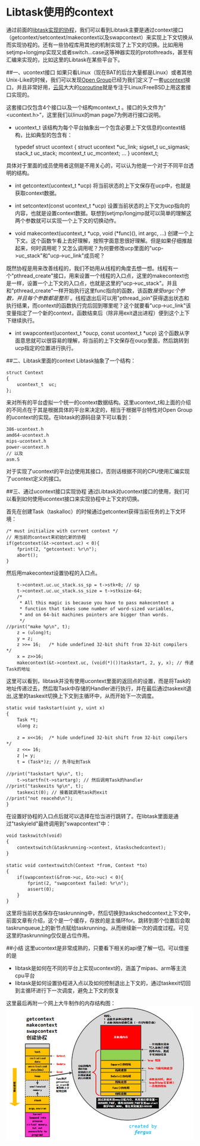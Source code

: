# Libtask使用的context

通过前面的[libtask实现的协程]()，我们可以看到Libtask主要是通过context接口（getcontext/setcontext/makecontext以及swapcontext）来实现上下文切换从而实现协程的。还有一些协程库用其他的机制实现了上下文的切换。比如用用setjmp+longjmp实现又或者switch...case这等神器实现的protothreads，甚至有汇编来实现的，比如这里的Libtask在某些平台下。


##一、ucontext接口
如果只看Linux（现在BAT的后台大量都是Linux）或者其他Unix-Like的时候，我们可以发现[Open Group](http://www.opengroup.org/)已经为我们定义了一套[ucontext](http://pubs.opengroup.org/onlinepubs/7990989799/xsh/ucontext.h.html)接口，并且非常好用，[云风](http://blog.codingnow.com/)大大的[coroutine](https://github.com/cloudwu/coroutine/)就是专注于Linux/FreeBSD上用这套接口实现的。

这套接口仅包含4个接口以及一个结构mcontext_t 。接口的头文件为“ <ucontext.h>”，这里我们以linux的man page7为例进行接口说明。

* ucontext_t 
该结构为每个平台抽象出一个包含必要上下文信息的context结构，比如典型的包含有：

    typedef struct ucontext {
       struct ucontext *uc_link;
       sigset_t         uc_sigmask;
       stack_t          uc_stack;
       mcontext_t       uc_mcontext;
       ...
    } ucontext_t;
    
具体对于里面的成员使用者这侧是不用关心的，可以认为他是一个对于不同平台透明的结构。

* int getcontext(ucontext_t *ucp)
将当前状态的上下文保存在ucp中，也就是获取context数据。

* int setcontext(const ucontext_t *ucp)
设置当前状态的上下文为ucp指向的内容，也就是设置context数据。联想到setjmp/longjmp就可以简单的理解这两个参数就可以实现一个上下文的切换动作。

* void makecontext(ucontext_t *ucp, void (*func)(), int argc, ...)
创建一个上下文。这个函数乍看上去好理解，按照字面意思很好理解。但是如果仔细推敲起来，何时调用呢？又怎么调用呢？为何要修改ucp里面的"ucp->uc_stack"和"ucp->uc_link"成员呢？

既然协程是用来改善线程的，我们不妨用从线程的角度去想一想。线程有一个"pthread_create"接口，用来设置一个线程的入口点，这里的makecontext也是一样，设置一个上下文的入口点，也就是这里的"ucp->uc_stack"。并且和"pthread_create"一样开始执行这里func指向的函数，该函数*接受argc个参数，并且每个参数都是整形* 。线程退出后可以用"pthread_join"获得退出状态和执行结果，而context的函数执行完后回到哪里呢？这个就要看"ucp->uc_link"该变量指定了一个新的context，函数结束后（除非用exit退出进程）便到这个上下下继续执行。

* int swapcontext(ucontext_t *oucp, const ucontext_t *ucp)
这个函数从字面意思就可以很容易的理解，将当前的上下文保存在oucp里面，然后跳转到ucp指定的位置进行执行。


##二、Libtask里面的context
Libtask抽象了一个结构：

    struct Context 
    {
    	ucontext_t	uc;
    };
    
来对所有的平台虚拟一个统一的context数据结构。这里ucontext_t和上面的介绍的不同点在于其是根据具体的平台来决定的，相当于根据平台特性对Open Group的ucontext的实现。在libtask的源码目录下可以看到：

    386-ucontext.h
    amd64-ucontext.h
    mips-ucontext.h
    power-ucontext.h
    // 以及
    asm.S
    
对于实现了ucontext的平台边使用其接口，否则话根据不同的CPU使用汇编实现了ucontext定义的接口。

##三、通过ucontext接口实现协程
通过Libtask对ucontext接口的使用，我们可以看到如何使用ucontext接口来实现协程中上下文的切换。

首先在创建Task（taskalloc）的时候通过getcontext获得当前任务的上下文环境：

	/* must initialize with current context */
	// 用当前的context来初始化新的协程
	if(getcontext(&t->context.uc) < 0){
		fprint(2, "getcontext: %r\n");
		abort();
	}
	
然后用makecontext设置协程的入口点。

    	t->context.uc.uc_stack.ss_sp = t->stk+8; // sp
    	t->context.uc.uc_stack.ss_size = t->stksize-64;
    	/*
    	 * All this magic is because you have to pass makecontext a
    	 * function that takes some number of word-sized variables,
    	 * and on 64-bit machines pointers are bigger than words.
    	 */
    //print("make %p\n", t);
    	z = (ulong)t;
    	y = z;
    	z >>= 16;	/* hide undefined 32-bit shift from 32-bit compilers */
    	x = z>>16;
    	makecontext(&t->context.uc, (void(*)())taskstart, 2, y, x); // 传递Task的地址
    	
这里可以看到，libtask并没有使用ucontext里面的返回点的设置，而是将Task的地址传递过去，然后取Task中存储的Handler进行执行，并在最后通过taskexit退出,这里的taskexit切换上下文到主循环中，从而开始下一次调度。

    static void taskstart(uint y, uint x)
    {
    	Task *t;
    	ulong z;
    
    	z = x<<16;	/* hide undefined 32-bit shift from 32-bit compilers */
    	z <<= 16;
    	z |= y;
    	t = (Task*)z; // 先寻址到Task
    
    //print("taskstart %p\n", t);
    	t->startfn(t->startarg); // 然后调用Task的handler
    //print("taskexits %p\n", t);
    	taskexit(0); // 接着就调用task的exit
    //print("not reacehd\n");
    }
    

在设置好协程的入口点后就可以选择在恰当进行跳转了。在libtask里面是通过"taskyield"最终调用到"swapcontext"中：

    void taskswitch(void)
    {
    	contextswitch(&taskrunning->context, &taskschedcontext);
    }
    
    static void contextswitch(Context *from, Context *to)
    {
    	if(swapcontext(&from->uc, &to->uc) < 0){
    		fprint(2, "swapcontext failed: %r\n");
    		assert(0);
    	}
    }
    
这里将当前状态保存在taskrunning中，然后切换到taskschedcontext上下文中，前面文章有介绍，这个是一个缓存，存放的是主循环for。跳转到那个位置后会取taskrunqueue上的新节点赋给taskrunning，从而继续新一次的调度过程。可见这里的taskrunning仅仅是占位作用。

##小结
这里ucontext是非常成熟的，只要看下相关的api便了解一切。可以借鉴的是
* libtask是如何在不同的平台上实现ucontext的，涵盖了mipas、arm等主流cpu平台
* libtask是如何设置协程进入点以及如何控制退出上下文的，通过taskexit切回到主循环进行下一次调度，避免上下文的恢复

这里最后再附一个网上大牛制作的内存结构图：
![内存结构图](./memory_struct.png)